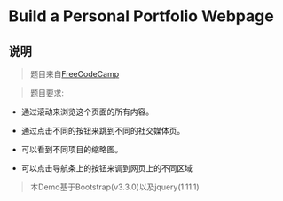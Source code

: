 # Build a Personal Portfolio Webpage
## 说明
>题目来自[FreeCodeCamp](https://www.freecodecamp.cn/challenges/build-a-personal-portfolio-webpage)

>题目要求:

- 通过滚动来浏览这个页面的所有内容。

- 通过点击不同的按钮来跳到不同的社交媒体页。

- 可以看到不同项目的缩略图。

- 可以点击导航条上的按钮来调到网页上的不同区域

>本Demo基于Bootstrap(v3.3.0)以及jquery(1.11.1)